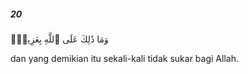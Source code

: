 ##### 20

<span class="ayah">وَمَا ذَٰلِكَ عَلَى ٱللَّهِ بِعَزِيزٍۢ</span>

<span class="ayah_translation">dan yang demikian itu sekali-kali tidak sukar bagi Allah.</span>
